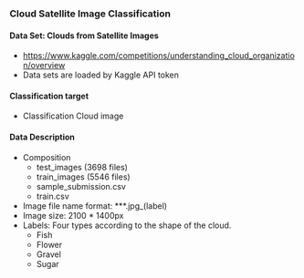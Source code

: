 ### Cloud Satellite Image Classification 

#### Data Set: Clouds from Satellite Images
- https://www.kaggle.com/competitions/understanding_cloud_organization/overview
- Data sets are loaded by Kaggle API token

#### Classification target
- Classification Cloud image 

#### Data Description
- Composition
	- test_images (3698 files)
	- train_images (5546 files)
	- sample_submission.csv
	- train.csv
- Image file name format: ***.jpg_(label)
- Image size:  2100 * 1400px 
- Labels:
Four types according to the shape of the cloud.
	- Fish
	- Flower
	- Gravel
	- Sugar



